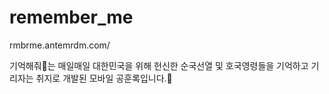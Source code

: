# remember_me

rmbrme.antemrdm.com/

기억해줘🌼는 매일매일 대한민국을 위해 헌신한 순국선열 및 호국영령들을 기억하고 기리자는 취지로 개발된 모바일 공훈록입니다.📅
